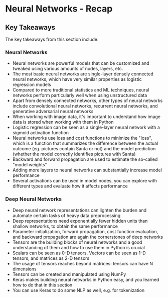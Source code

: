 # Neural Networks - Recap

## Key Takeaways

The key takeaways from this section include:

### Neural Networks

* Neural networks are powerful models that can be customized and tweaked using various amounts of nodes, layers, etc.
* The most basic neural networks are single-layer densely connected neural networks, which have very similar properties as logistic regression models
* Compared to more traditional statistics and ML techniques, neural networks perform particularly well when using unstructured data
* Apart from densely connected networks, other types of neural networks include convolutional neural networks, recurrent neural networks, and generative adversarial neural networks 
* When working with image data, it's important to understand how image data is stored when working with them in Python
* Logistic regression can be seen as a single-layer neural network with a sigmoid activation function
* Neural networks use loss and cost functions to minimize the "loss", which is a function that summarizes the difference between the actual outcome (eg. pictures contain Santa or not) and the model prediction (whether the model correctly identifies pictures with Santa)
* Backward and forward propagation are used to estimate the so-called "model weights"
* Adding more layers to neural networks can substantially increase model performance
* Several activations can be used in model nodes, you can explore with different types and evaluate how it affects performance

### Deep Neural Networks

* Deep neural network representations can lighten the burden and automate certain tasks of heavy data preprocessing
* Deep representations need exponentially fewer hidden units than shallow networks, to obtain the same performance
* Parameter initialization, forward propagation, cost function evaluation, and backward propagation are again the cornerstones of deep networks
* Tensors are the building blocks of neural networks and a good understanding of them and how to use them in Python is crucial
* Scalars can be seen as 0-D tensors. Vectors can be seen as 1-D tensors, and matrices as 2-D tensors
* The usage of tensors reaches beyond matrices: tensors can have N dimensions
* Tensors can be created and manipulated using NumPy
* Keras makes building neural networks in Python easy, and you learned how to do that in this section
* You can use Keras to do some NLP as well, e.g. for tokenization 
